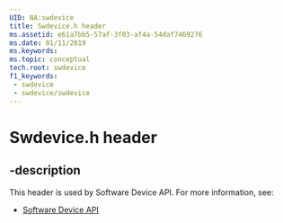 ```yaml
---
UID: NA:swdevice
title: Swdevice.h header
ms.assetid: e61a7bb5-57af-3f03-af4a-54daf7469276
ms.date: 01/11/2019
ms.keywords: 
ms.topic: conceptual
tech.root: swdevice
f1_keywords:
 - swdevice
 - swdevice/swdevice
---
```


# Swdevice.h header


## -description

This header is used by Software Device API. For more information, see:

- [Software Device API](../_swdevice/index.md)

